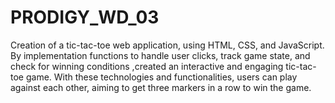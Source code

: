# PRODIGY_WD_03
Creation of a tic-tac-toe web application, using HTML, CSS, and JavaScript. By implementation functions to handle user clicks, track game state, and check for winning conditions ,created an interactive and engaging tic-tac-toe game. With these technologies and functionalities, users can play against each other, aiming to get three markers in a row to win the game.
